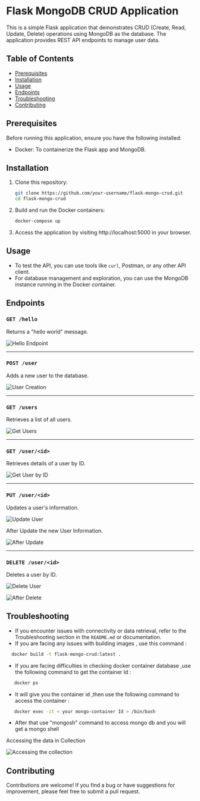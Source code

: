 # Flask MongoDB CRUD Application

This is a simple Flask application that demonstrates CRUD (Create, Read, Update, Delete) operations using MongoDB as the database. The application provides REST API endpoints to manage user data.

## Table of Contents

- [Prerequisites](#prerequisites)
- [Installation](#installation)
- [Usage](#usage)
- [Endpoints](#endpoints)
- [Troubleshooting](#troubleshooting)
- [Contributing](#contributing)

## Prerequisites

Before running this application, ensure you have the following installed:

- Docker: To containerize the Flask app and MongoDB.

## Installation

1. Clone this repository:

   ```bash
   git clone https://github.com/your-username/flask-mongo-crud.git
   cd flask-mongo-crud
   ```

2. Build and run the Docker containers:

   ```bash
   docker-compose up
   ```

3. Access the application by visiting http://localhost:5000 in your browser.

## Usage

- To test the API, you can use tools like `curl`, Postman, or any other API client.
- For database management and exploration, you can use the MongoDB instance running in the Docker container.

## Endpoints

### `GET /hello`

Returns a "hello world" message.

![Hello Endpoint](/images/hello_tester.png)

---

### `POST /user`

Adds a new user to the database.

![User Creation](/images/post_request.png)

---

### `GET /users`

Retrieves a list of all users.

![Get Users](/images/Get_Request.png)

---

### `GET /user/<id>`

Retrieves details of a user by ID.

![Get User by ID](/images/GetBy_Id_request.png)

---

### `PUT /user/<id>`

Updates a user's information.

![Update User](/images/PUT_Request.png)

After Update the new User Information.

![After Update](/images/After_put.png)

---

### `DELETE /user/<id>`

Deletes a user by ID.

![Delete User](/images/Delete_Request.png)

![After Delete](/images/After_Delete.png)

## Troubleshooting

- If you encounter issues with connectivity or data retrieval, refer to the Troubleshooting section in the `README.md` or documentation.
- If you are facing any issues with building images , use this command :

```bash
  docker build -t flask-mongo-crud:latest .
```

- If you are facing difficulties in checking docker container database ,use the following command to get the container Id :

```bash
   docker ps
```

- It will give you the container id ,then use the following command to access the container :

```bash
   docker exec -it < your mongo-container Id > /bin/bash
```

- After that use "mongosh" command to access mongo db and you will get a mongo shell

Accessing the data in Collection

![Accessing the collection](/images/Database_data.png)

## Contributing

Contributions are welcome! If you find a bug or have suggestions for improvement, please feel free to submit a pull request.
